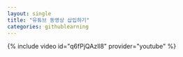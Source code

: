 ```yaml
---
layout: single
title: "유튜브 동영상 삽입하기"
categories: githublearning
---
```


{% include video id="q6fPjQAzll8" provider="youtube" %}
